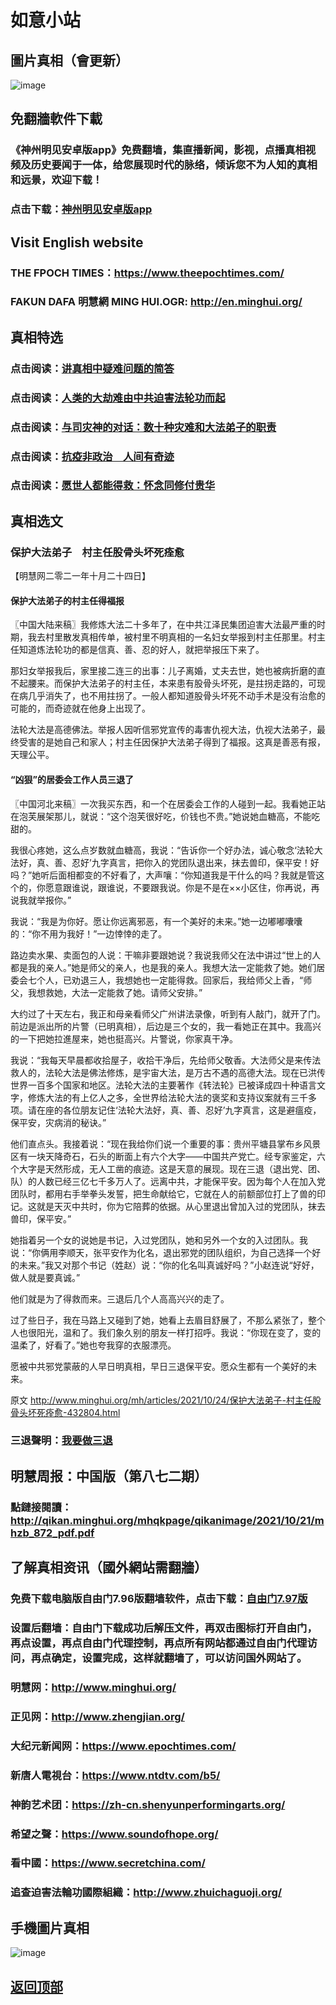 # 如意小站

## 圖片真相（會更新）

![image](https://user-images.githubusercontent.com/79625284/138586689-f24bfdd6-5ff0-4af1-9161-eecfc4390ea3.png)

## 免翻牆軟件下載

### 《神州明见安卓版app》免费翻墙，集直播新闻，影视，点播真相视频及历史要闻于一体，给您展现时代的脉络，倾诉您不为人知的真相和远景，欢迎下载！

### 点击下载：[神州明见安卓版app](https://github.com/pinhe91/tuiguang/files/7240768/_5.1.zip)

## Visit English website

### THE FPOCH TIMES：https://www.theepochtimes.com/

### FAKUN DAFA 明慧網 MING HUI.OGR: http://en.minghui.org/

## 真相特选

### 点击阅读：[讲真相中疑难问题的简答](https://github.com/pinhe91/jcxw3/tree/main)

### 点击阅读：[人类的大劫难由中共迫害法轮功而起](https://github.com/pinhe91/jcxw4/tree/main) 

### 点击阅读：[与司灾神的对话：数十种灾难和大法弟子的职责](https://github.com/pinhe91/jcxw1/tree/main) 

### 点击阅读：[抗疫非政治　人间有奇迹](https://github.com/pinhe91/jcxw2/tree/main) 

### 点击阅读：[愿世人都能得救：怀念同修付贵华](https://github.com/pinhe91/jcxw5/tree/main)

## 真相选文

### 保护大法弟子　村主任股骨头坏死痊愈

【明慧网二零二一年十月二十四日】

#### 保护大法弟子的村主任得福报

〖中国大陆来稿〗我修炼大法二十多年了，在中共江泽民集团迫害大法最严重的时期，我去村里散发真相传单，被村里不明真相的一名妇女举报到村主任那里。村主任知道炼法轮功的都是信真、善、忍的好人，就把举报压下来了。

那妇女举报我后，家里接二连三的出事：儿子离婚，丈夫去世，她也被病折磨的直不起腰来。而保护大法弟子的村主任，本来患有股骨头坏死，是拄拐走路的，可现在病几乎消失了，也不用拄拐了。一般人都知道股骨头坏死不动手术是没有治愈的可能的，而奇迹就在他身上出现了。

法轮大法是高德佛法。举报人因听信邪党宣传的毒害仇视大法，仇视大法弟子，最终受害的是她自己和家人；村主任因保护大法弟子得到了福报。这真是善恶有报，天理公平。

#### “凶狠”的居委会工作人员三退了

〖中国河北来稿〗一次我买东西，和一个在居委会工作的人碰到一起。我看她正站在泡芙展架那儿，就说：“这个泡芙很好吃，价钱也不贵。”她说她血糖高，不能吃甜的。

我很心疼她，这么点岁数就血糖高，我说：“告诉你一个好办法，诚心敬念‘法轮大法好，真、善、忍好’九字真言，把你入的党团队退出来，抹去兽印，保平安！好吗？”她听后面相都变的不好看了，大声嚷：“你知道我是干什么的吗？我就是管这个的，你愿意跟谁说，跟谁说，不要跟我说。你是不是在××小区住，你再说，再说我就举报你。”

我说：“我是为你好。愿让你远离邪恶，有一个美好的未来。”她一边嘟嘟囔囔的：“你不用为我好！”一边悻悻的走了。

路边卖水果、卖面包的人说：干嘛非要跟她说？我说我师父在法中讲过“世上的人都是我的亲人。”她是师父的亲人，也是我的亲人。我想大法一定能救了她。她们居委会七个人，已劝退三人，我想她也一定能得救。回家后，我给师父上香，“师父，我想救她，大法一定能救了她。请师父安排。”

大约过了十天左右，我正和母亲看师父广州讲法录像，听到有人敲门，就开了门。前边是派出所的片警（已明真相），后边是三个女的，我一看她正在其中。我高兴的一下把她拉進屋来，她也挺高兴。片警说，你家真干净。

我说：“我每天早晨都收拾屋子，收拾干净后，先给师父敬香。大法师父是来传法救人的，法轮大法是佛法修炼，是宇宙大法，是万古不遇的高德大法。现在已洪传世界一百多个国家和地区。法轮大法的主要著作《转法轮》已被译成四十种语言文字，修炼大法的有上亿人之多，全世界给法轮大法的褒奖和支持议案就有三千多项。请在座的各位朋友记住‘法轮大法好，真、善、忍好’九字真言，这是避瘟疫，保平安，灾病消的秘诀。”

他们直点头。我接着说：“现在我给你们说一个重要的事：贵州平塘县掌布乡风景区有一块天降奇石，石头的断面上有六个大字——中国共产党亡。经专家鉴定，六个大字是天然形成，无人工凿的痕迹。这是天意的展现。现在三退（退出党、团、队）的人数已经三亿七千多万人了。远离中共，才能保平安。因为每个人在加入党团队时，都用右手举拳头发誓，把生命献给它，它就在人的前额部位打上了兽的印记。这就是天灭中共时，你为它陪葬的依据。从心里退出曾加入过的党团队，抹去兽印，保平安。”

她指着另一个女的说她是书记，入过党团队，她和另外一个女的入过团队。我说：“你俩用李顺天，张平安作为化名，退出邪党的团队组织，为自己选择一个好的未来。”我又对那个书记（姓赵）说：“你的化名叫真诚好吗？”小赵连说“好好，做人就是要真诚。”

他们就是为了得救而来。三退后几个人高高兴兴的走了。

过了些日子，我在马路上又碰到了她，她看上去眉目舒展了，不那么紧张了，整个人也很阳光，温和了。我们象久别的朋友一样打招呼。我说：“你现在变了，变的温柔了，好看了。”她也夸我穿的衣服漂亮。

愿被中共邪党蒙蔽的人早日明真相，早日三退保平安。愿众生都有一个美好的未来。

原文 http://www.minghui.org/mh/articles/2021/10/24/保护大法弟子-村主任股骨头坏死痊愈-432804.html

### 三退聲明：[我要做三退](http://tuidang.ddns.net/)

## 明慧周报：中国版（第八七二期）

### 點鏈接閱讀：http://qikan.minghui.org/mhqkpage/qikanimage/2021/10/21/mhzb_872_pdf.pdf

## 了解真相资讯（國外網站需翻牆）

### 免费下载电脑版自由门7.96版翻墙软件，点击下载：[自由门7.97版](https://github.com/pinhe91/tuiguang/files/6839679/fg797r.zip)

### 设置后翻墙：自由门下载成功后解压文件，再双击图标打开自由门，再点设置，再点自由门代理控制，再点所有网站都通过自由门代理访问，再点确定，设置完成，这样就翻墙了，可以访问国外网站了。

### 明慧网：http://www.minghui.org/

### 正见网：http://www.zhengjian.org/

### 大纪元新闻网：https://www.epochtimes.com/

### 新唐人電視台：https://www.ntdtv.com/b5/

### 神韵艺术团：https://zh-cn.shenyunperformingarts.org/

### 希望之聲：https://www.soundofhope.org/

### 看中國：https://www.secretchina.com/

### 追查迫害法輪功國際組織：http://www.zhuichaguoji.org/

## 手機圖片真相

![image](https://user-images.githubusercontent.com/79625284/137106124-8fd45444-ee2b-479c-8b57-ee73bfe92252.png)

## [返回顶部](https://git.io/Js3EY)
